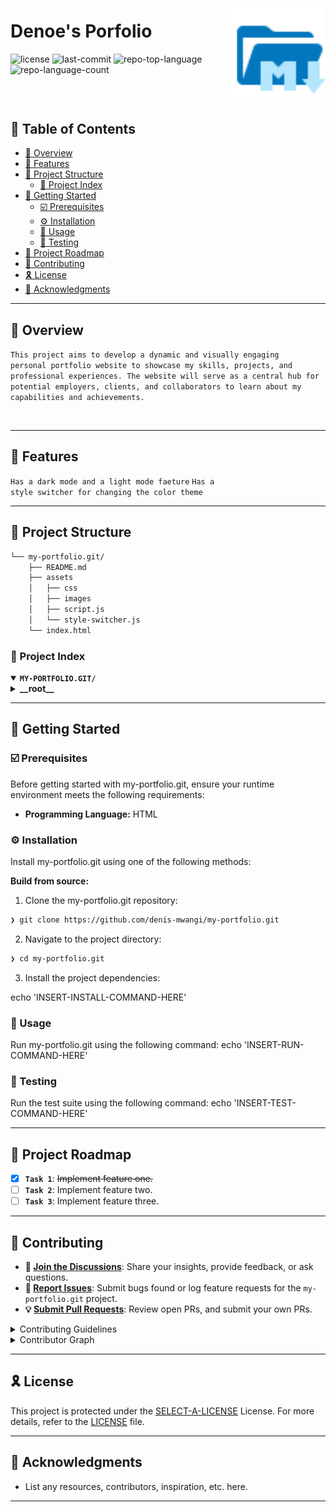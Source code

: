 <div align="left" style="position: relative;">
<img src="https://raw.githubusercontent.com/PKief/vscode-material-icon-theme/ec559a9f6bfd399b82bb44393651661b08aaf7ba/icons/folder-markdown-open.svg" align="right" width="30%" style="margin: -20px 0 0 20px;">
<h1>Denoe's Porfolio</h1>
<p align="left">
</p>
<p align="left">
	<img src="https://img.shields.io/github/license/denis-mwangi/my-portfolio.git?style=default&logo=opensourceinitiative&logoColor=white&color=00ff98" alt="license">
	<img src="https://img.shields.io/github/last-commit/denis-mwangi/my-portfolio.git?style=default&logo=git&logoColor=white&color=00ff98" alt="last-commit">
	<img src="https://img.shields.io/github/languages/top/denis-mwangi/my-portfolio.git?style=default&color=00ff98" alt="repo-top-language">
	<img src="https://img.shields.io/github/languages/count/denis-mwangi/my-portfolio.git?style=default&color=00ff98" alt="repo-language-count">
</p>
<p align="left"><!-- default option, no dependency badges. -->
</p>
<p align="left">
	<!-- default option, no dependency badges. -->
</p>
</div>
<br clear="right">

## 🔗 Table of Contents

- [📍 Overview](#-overview)
- [👾 Features](#-features)
- [📁 Project Structure](#-project-structure)
  - [📂 Project Index](#-project-index)
- [🚀 Getting Started](#-getting-started)
  - [☑️ Prerequisites](#-prerequisites)
  - [⚙️ Installation](#-installation)
  - [🤖 Usage](#🤖-usage)
  - [🧪 Testing](#🧪-testing)
- [📌 Project Roadmap](#-project-roadmap)
- [🔰 Contributing](#-contributing)
- [🎗 License](#-license)
- [🙌 Acknowledgments](#-acknowledgments)

---

## 📍 Overview

<code>This project aims to develop a dynamic and visually engaging personal portfolio website to showcase my skills, projects, and professional experiences. The website will serve as a central hub for potential employers, clients, and collaborators to learn about my capabilities and achievements.


</code>

---

## 👾 Features

<code>Has a dark mode and a light mode faeture</code>
<code>Has a style switcher for changing the color theme</code>

---

## 📁 Project Structure

```sh
└── my-portfolio.git/
    ├── README.md
    ├── assets
    │   ├── css
    │   ├── images
    │   ├── script.js
    │   └── style-switcher.js
    └── index.html
```


### 📂 Project Index
<details open>
	<summary><b><code>MY-PORTFOLIO.GIT/</code></b></summary>
	<details> <!-- __root__ Submodule -->
		<summary><b>__root__</b></summary>
		<blockquote>
			<table>
			<tr>
				<td><b><a href='https://github.com/denis-mwangi/my-portfolio.git/blob/master/index.html'>index.html</a></b></td>
				<td><code>❯ REPLACE-ME</code></td>
			</tr>
			</table>
		</blockquote>
	</details>
</details>

---
## 🚀 Getting Started

### ☑️ Prerequisites

Before getting started with my-portfolio.git, ensure your runtime environment meets the following requirements:

- **Programming Language:** HTML


### ⚙️ Installation

Install my-portfolio.git using one of the following methods:

**Build from source:**

1. Clone the my-portfolio.git repository:
```sh
❯ git clone https://github.com/denis-mwangi/my-portfolio.git
```

2. Navigate to the project directory:
```sh
❯ cd my-portfolio.git
```

3. Install the project dependencies:

echo 'INSERT-INSTALL-COMMAND-HERE'



### 🤖 Usage
Run my-portfolio.git using the following command:
echo 'INSERT-RUN-COMMAND-HERE'

### 🧪 Testing
Run the test suite using the following command:
echo 'INSERT-TEST-COMMAND-HERE'

---
## 📌 Project Roadmap

- [X] **`Task 1`**: <strike>Implement feature one.</strike>
- [ ] **`Task 2`**: Implement feature two.
- [ ] **`Task 3`**: Implement feature three.

---

## 🔰 Contributing

- **💬 [Join the Discussions](https://github.com/denis-mwangi/my-portfolio.git/discussions)**: Share your insights, provide feedback, or ask questions.
- **🐛 [Report Issues](https://github.com/denis-mwangi/my-portfolio.git/issues)**: Submit bugs found or log feature requests for the `my-portfolio.git` project.
- **💡 [Submit Pull Requests](https://github.com/denis-mwangi/my-portfolio.git/blob/main/CONTRIBUTING.md)**: Review open PRs, and submit your own PRs.

<details closed>
<summary>Contributing Guidelines</summary>

1. **Fork the Repository**: Start by forking the project repository to your github account.
2. **Clone Locally**: Clone the forked repository to your local machine using a git client.
   ```sh
   git clone https://github.com/denis-mwangi/my-portfolio.git
   ```
3. **Create a New Branch**: Always work on a new branch, giving it a descriptive name.
   ```sh
   git checkout -b new-feature-x
   ```
4. **Make Your Changes**: Develop and test your changes locally.
5. **Commit Your Changes**: Commit with a clear message describing your updates.
   ```sh
   git commit -m 'Implemented new feature x.'
   ```
6. **Push to github**: Push the changes to your forked repository.
   ```sh
   git push origin new-feature-x
   ```
7. **Submit a Pull Request**: Create a PR against the original project repository. Clearly describe the changes and their motivations.
8. **Review**: Once your PR is reviewed and approved, it will be merged into the main branch. Congratulations on your contribution!
</details>

<details closed>
<summary>Contributor Graph</summary>
<br>
<p align="left">
   <a href="https://github.com{/denis-mwangi/my-portfolio.git/}graphs/contributors">
      <img src="https://contrib.rocks/image?repo=denis-mwangi/my-portfolio.git">
   </a>
</p>
</details>

---

## 🎗 License

This project is protected under the [SELECT-A-LICENSE](https://choosealicense.com/licenses) License. For more details, refer to the [LICENSE](https://choosealicense.com/licenses/) file.

---

## 🙌 Acknowledgments

- List any resources, contributors, inspiration, etc. here.

---
